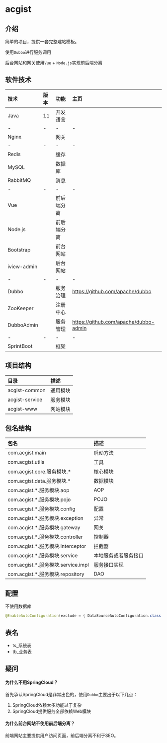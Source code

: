 # acgist

## 介绍

简单的项目，提供一套完整建站模板。

使用`Dubbo`进行服务调用

后台网站和网关使用`Vue` + `Node.js`实现前后端分离

## 软件技术

|技术|版本|功能|主页|
|:--|:--|:--|:--|
|Java|11|开发语言||
|-|-|-|-|
|Nginx||网关||
|-|-|-|-|
|Redis||缓存||
|MySQL||数据库||
|RabbitMQ||消息||
|-|-|-|-|
|Vue||前后端分离||
|Node.js||前后端分离||
|Bootstrap||前台网站||
|iview-admin||后台网站||
|-|-|-|-|
|Dubbo||服务治理|https://github.com/apache/dubbo|
|ZooKeeper||注册中心||
|DubboAdmin||服务管理|https://github.com/apache/dubbo-admin|
|-|-|-|-|
|SprintBoot||框架||

## 项目结构

|目录|描述|
|:--|:--|
|acgist-common|通用模块|
|acgist-service|服务模块|
|acgist-www|网站模块|

## 包名结构

|包名|描述|
|:--|:--|
|com.acgist.main|启动方法|
|com.acgist.utils|工具|
|com.acgist.core.服务模块.*|核心模块|
|com.acgist.data.服务模块.*|数据模块|
|com.acgist.*.服务模块.aop|AOP|
|com.acgist.*.服务模块.pojo|POJO|
|com.acgist.*.服务模块.config|配置|
|com.acgist.*.服务模块.exception|异常|
|com.acgist.*.服务模块.gateway|网关|
|com.acgist.*.服务模块.controller|控制器|
|com.acgist.*.服务模块.interceptor|拦截器|
|com.acgist.*.服务模块.service|本地服务或者服务接口|
|com.acgist.*.服务模块.service.impl|服务接口实现|
|com.acgist.*.服务模块.repository|DAO|

## 配置

不使用数据库

```java
@EnableAutoConfiguration(exclude = { DataSourceAutoConfiguration.class })
```

## 表名

* ts_系统表
* tb_业务表

## 疑问

#### 为什么不用SpringCloud？

首先承认SpringCloud是非常出色的，使用`Dubbo`主要出于以下几点：

1. SpringCloud依赖太多功能过于复杂
2. SpringCloud提供服务全部依赖Web模块

#### 为什么前台网站不使用前后端分离？

前端网站主要提供用户访问页面，前后端分离不利于SEO。
